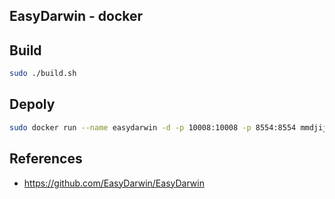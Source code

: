 ## EasyDarwin - docker

## Build
```sh
sudo ./build.sh
```

## Depoly
```sh
sudo docker run --name easydarwin -d -p 10008:10008 -p 8554:8554 mmdjiji/easydarwin
```

## References
* https://github.com/EasyDarwin/EasyDarwin